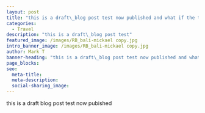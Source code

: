 ```yaml
---
layout: post
title: "this is a draft\_blog post test now published and what if the title is three or four lines long on info?"
categories:
  - Travel
description: "this is a draft\_blog post test"
featured_image: /images/RB_bali-mickael copy.jpg
intro_banner_image: /images/RB_bali-mickael copy.jpg
author: Mark T
banner-heading: "this is a draft\_blog post test now published and what if the title is three or four lines long in the banner?"
page_blocks:
seo:
  meta-title:
  meta-description:
  social-sharing_image: 
---
```


this is a draft blog post test now pubished

&nbsp;
